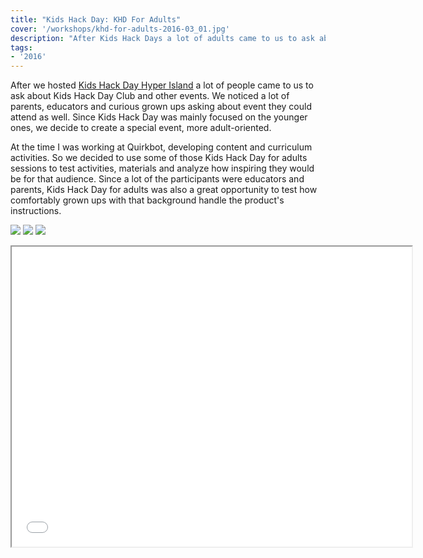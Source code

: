 ```yaml
---
title: "Kids Hack Day: KHD For Adults"
cover: '/workshops/khd-for-adults-2016-03_01.jpg'
description: "After Kids Hack Days a lot of adults came to us to ask about participation. We decide to create a special event only for them."
tags:
- '2016'
---
```


After we hosted [Kids Hack Day Hyper Island](./workshop/2016-03-kids-hack-day-hyper-island) a lot of people came to us to ask about Kids Hack Day Club and other events. We noticed a lot of parents, educators and curious grown ups asking about event they could attend as well. Since Kids Hack Day was mainly focused on the younger ones, we decide to create a special event, more adult-oriented.

At the time I was working at Quirkbot, developing content and curriculum activities. So we decided to use some of those Kids Hack Day for adults sessions to test activities, materials and analyze how inspiring they would be for that audience. Since a lot of the participants were educators and parents, Kids Hack Day for adults was also a great opportunity to test how comfortably grown ups with that background handle the product's instructions.

![](./workshops/khd-for-adults-2016-03_01.jpg)
![](./workshops/khd-for-adults-2016-03_02.jpg)
![](./workshops/khd-for-adults-2016-03_03.jpg)

<iframe width="640" height="480" src="//www.youtube.com/embed/IbrmV32dptE" allowfullscreen></iframe>
